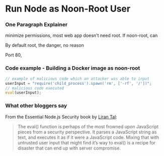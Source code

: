 # Run Node as Noon-Root User

### One Paragraph Explainer
minimize permissions, most web app doesn't need root. If noon-root, can 

By default root, the danger, no reason

Port 80, 

### Code example - Building a Docker image as noon-root
```javascript
// example of malicious code which an attacker was able to input
userInput = "require('child_process').spawn('rm', ['-rf', '/'])";
// malicious code executed
eval(userInput);
```

### What other bloggers say
From the Essential Node.js Security book by [Liran Tal](https://leanpub.com/nodejssecurity):
> The eval() function is perhaps of the most frowned upon JavaScript pieces from a security
perspective. It parses a JavaScript string as text, and executes it as if it were a JavaScript code.
Mixing that with untrusted user input that might find it’s way to eval() is a recipe for disaster that
can end up with server compromise.